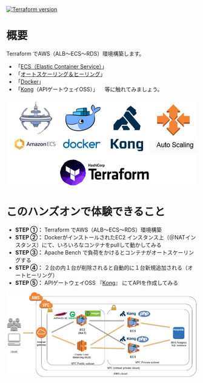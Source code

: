 [![Terraform version](https://img.shields.io/badge/terraform-v0.11.8-6600cc.svg?style=popout)](https://www.terraform.io/downloads.html)

# 概要
Terraform でAWS（ALB～ECS～RDS）環境構築します。
 * 「[ECS（Elastic Container Service）](https://aws.amazon.com/jp/ecs/)」
 * 「[オートスケーリング＆ヒーリング](https://aws.amazon.com/jp/autoscaling/)」
 * 「[Docker](https://www.docker.com/)」
 * 「[Kong](https://getkong.org/)（APIゲートウェイOSS）」
　等に触れてみましょう。

![image](https://github.com/HaraShun/terraform-sample/raw/master/images/software.png)

# このハンズオンで体験できること

 * __STEP ①：__ Terraform でAWS（ALB～ECS～RDS）環境構築
 * __STEP ②：__ DockerがインストールされたEC2 インスタンス上（＠NATインスタンス）にて、いろいろなコンテナをpullして動かしてみる
 * __STEP ③：__ Apache Bench で負荷をかけるとコンテナがオートスケーリングする
 * __STEP ④：__ ２台の内１台が削除されると自動的に１台新規追加される（オートヒーリング）
 * __STEP ⑤：__ APIゲートウェイOSS 『[Kong](https://getkong.org/)』 にてAPIを作成してみる

![image.png](https://github.com/HaraShun/terraform-sample/raw/master/images/terraform-handson.png)
